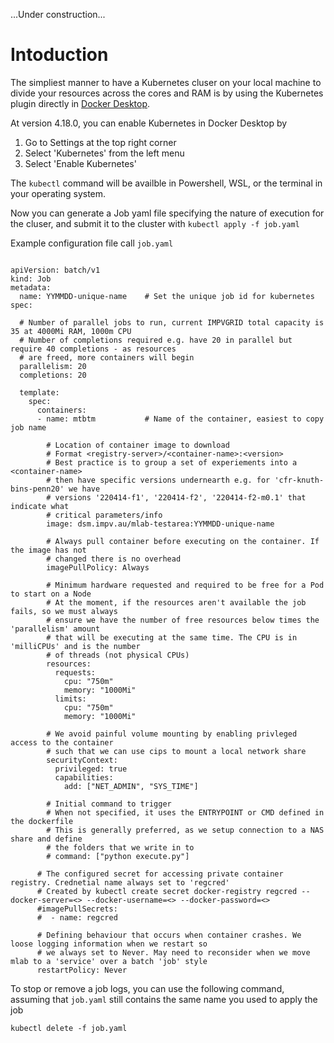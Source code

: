 
...Under construction...

# Intoduction

The simpliest manner to have a Kubernetes cluser on your local machine to divide your resources across the cores and RAM is by using the Kubernetes plugin directly in [Docker Desktop](https://www.docker.com/).

At version 4.18.0, you can enable Kubernetes in Docker Desktop by
1. Go to Settings at the top right corner
2. Select 'Kubernetes' from the left menu
3. Select 'Enable Kubernetes'

The `kubectl` command will be availble in Powershell, WSL, or the terminal in your operating system.

Now you can generate a Job yaml file specifying the nature of execution for the cluser, and submit it to the cluster with `kubectl apply -f job.yaml` 

Example configuration file call `job.yaml`
``` 

apiVersion: batch/v1
kind: Job
metadata:
  name: YYMMDD-unique-name    # Set the unique job id for kubernetes
spec:
  
  # Number of parallel jobs to run, current IMPVGRID total capacity is 35 at 4000Mi RAM, 1000m CPU
  # Number of completions required e.g. have 20 in parallel but require 40 completions - as resources
  # are freed, more containers will begin
  parallelism: 20             
  completions: 20            
  
  template:
    spec:
      containers:
      - name: mtbtm           # Name of the container, easiest to copy job name

        # Location of container image to download
        # Format <registry-server>/<container-name>:<version>
        # Best practice is to group a set of experiements into a <container-name>
        # then have specific versions undernearth e.g. for 'cfr-knuth-bins-penn20' we have
        # versions '220414-f1', '220414-f2', '220414-f2-m0.1' that indicate what
        # critical parameters/info
        image: dsm.impv.au/mlab-testarea:YYMMDD-unique-name   

        # Always pull container before executing on the container. If the image has not 
        # changed there is no overhead
        imagePullPolicy: Always     

        # Minimum hardware requested and required to be free for a Pod to start on a Node
        # At the moment, if the resources aren't available the job fails, so we must always
        # ensure we have the number of free resources below times the 'parallelism' amount
        # that will be executing at the same time. The CPU is in 'milliCPUs' and is the number
        # of threads (not physical CPUs)
        resources:
          requests:
            cpu: "750m"
            memory: "1000Mi"
          limits:
            cpu: "750m"
            memory: "1000Mi"
            
        # We avoid painful volume mounting by enabling privleged access to the container
        # such that we can use cips to mount a local network share
        securityContext:
          privileged: true
          capabilities:
            add: ["NET_ADMIN", "SYS_TIME"]

        # Initial command to trigger
        # When not specified, it uses the ENTRYPOINT or CMD defined in the dockerfile
        # This is generally preferred, as we setup connection to a NAS share and define
        # the folders that we write in to
        # command: ["python execute.py"]
        
      # The configured secret for accessing private container registry. Crednetial name always set to 'regcred'
      # Created by kubectl create secret docker-registry regcred --docker-server=<> --docker-username=<> --docker-password=<>
      #imagePullSecrets:
      #  - name: regcred

      # Defining behaviour that occurs when container crashes. We loose logging information when we restart so
      # we always set to Never. May need to reconsider when we move mlab to a 'service' over a batch 'job' style
      restartPolicy: Never
```

To stop or remove a job logs, you can use the following command, assuming that `job.yaml` still contains the same name you used to apply the job
```
kubectl delete -f job.yaml
``` 